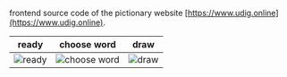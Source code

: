 frontend source code of the pictionary website [https://www.udig.online](https://www.udig.online).

|ready|choose word|draw|
|:---:|:---:|:---:|
|![ready](https://user-images.githubusercontent.com/6159178/119751236-5cd57c00-becd-11eb-8741-4e2257bf3f47.png)|![choose word](https://user-images.githubusercontent.com/6159178/119752151-08cb9700-becf-11eb-9106-765477615152.png)|![draw](https://user-images.githubusercontent.com/6159178/119752191-1f71ee00-becf-11eb-992c-fb392b54cb95.png)|
